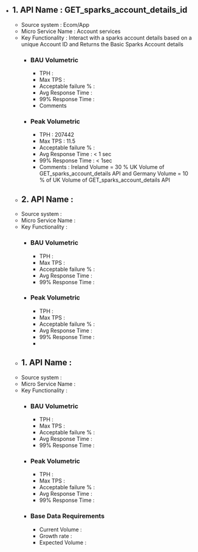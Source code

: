 
- ## 1. API Name : GET_sparks_account_details_id
  - Source system : Ecom/App
  - Micro Service Name : Account services
  - Key Functionality : Interact with a sparks account details based on a unique Account ID and Returns the Basic Sparks Account details
    - ### BAU Volumetric
         - TPH :
         - Max TPS :
         - Acceptable failure % : 
         - Avg Response Time : 
         - 99% Response Time :
         - Comments
     - ### Peak Volumetric
         - TPH : 207442
         - Max TPS : 11.5
         - Acceptable failure % : 
         - Avg Response Time : < 1 sec
         - 99% Response Time : < 1sec
         - Comments : Ireland Volume = 30 % UK Volume of GET_sparks_account_details API and Germany Volume = 10 % of UK Volume  of GET_sparks_account_details API
  - ## 2. API Name :
  - Source system :
  - Micro Service Name :
  - Key Functionality : 
    - ### BAU Volumetric
         - TPH :
         - Max TPS :
         - Acceptable failure % : 
         - Avg Response Time : 
         - 99% Response Time :
     - ### Peak Volumetric
         - TPH :
         - Max TPS :
         - Acceptable failure % : 
         - Avg Response Time : 
         - 99% Response Time : 
         -
  - ## 1. API Name :
  - Source system :
  - Micro Service Name :
  - Key Functionality : 
    - ### BAU Volumetric
         - TPH :
         - Max TPS :
         - Acceptable failure % : 
         - Avg Response Time : 
         - 99% Response Time :
     - ### Peak Volumetric
         - TPH :
         - Max TPS :
         - Acceptable failure % : 
         - Avg Response Time : 
         - 99% Response Time :               
     - ###  Base Data Requirements
        - Current Volume :   
        - Growth rate :
        - Expected Volume :       
